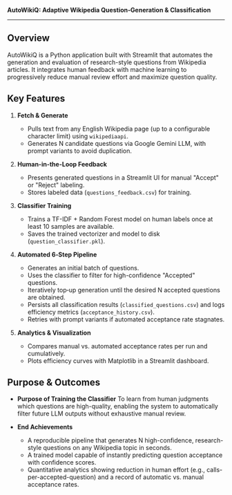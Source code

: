**AutoWikiQ: Adaptive Wikipedia Question‑Generation & Classification**

---

## Overview

AutoWikiQ is a Python application built with Streamlit that automates the generation and evaluation of research-style questions from Wikipedia articles. It integrates human feedback with machine learning to progressively reduce manual review effort and maximize question quality.

## Key Features

1. **Fetch & Generate**

   * Pulls text from any English Wikipedia page (up to a configurable character limit) using `wikipediaapi`.
   * Generates N candidate questions via Google Gemini LLM, with prompt variants to avoid duplication.

2. **Human-in-the-Loop Feedback**

   * Presents generated questions in a Streamlit UI for manual "Accept" or "Reject" labeling.
   * Stores labeled data (`questions_feedback.csv`) for training.

3. **Classifier Training**

   * Trains a TF-IDF + Random Forest model on human labels once at least 10 samples are available.
   * Saves the trained vectorizer and model to disk (`question_classifier.pkl`).

4. **Automated 6‑Step Pipeline**

   * Generates an initial batch of questions.
   * Uses the classifier to filter for high-confidence "Accepted" questions.
   * Iteratively top‑up generation until the desired N accepted questions are obtained.
   * Persists all classification results (`classified_questions.csv`) and logs efficiency metrics (`acceptance_history.csv`).
   * Retries with prompt variants if automated acceptance rate stagnates.

5. **Analytics & Visualization**

   * Compares manual vs. automated acceptance rates per run and cumulatively.
   * Plots efficiency curves with Matplotlib in a Streamlit dashboard.

## Purpose & Outcomes

* **Purpose of Training the Classifier**
  To learn from human judgments which questions are high-quality, enabling the system to automatically filter future LLM outputs without exhaustive manual review.

* **End Achievements**

  * A reproducible pipeline that generates N high-confidence, research-style questions on any Wikipedia topic in seconds.
  * A trained model capable of instantly predicting question acceptance with confidence scores.
  * Quantitative analytics showing reduction in human effort (e.g., calls-per-accepted-question) and a record of automatic vs. manual acceptance rates.
